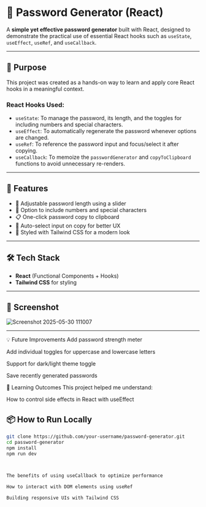 # 🔐 Password Generator (React)

A **simple yet effective password generator** built with React, designed to demonstrate the practical use of essential React hooks such as `useState`, `useEffect`, `useRef`, and `useCallback`.

---

## 🎯 Purpose

This project was created as a hands-on way to learn and apply core React hooks in a meaningful context.

### React Hooks Used:

- `useState`: To manage the password, its length, and the toggles for including numbers and special characters.
- `useEffect`: To automatically regenerate the password whenever options are changed.
- `useRef`: To reference the password input and focus/select it after copying.
- `useCallback`: To memoize the `passwordGenerator` and `copyToClipboard` functions to avoid unnecessary re-renders.

---

## 🚀 Features

- 🔢 Adjustable password length using a slider
- 🔁 Option to include numbers and special characters
- 📋 One-click password copy to clipboard
- 🎯 Auto-select input on copy for better UX
- 🎨 Styled with Tailwind CSS for a modern look

---

## 🛠️ Tech Stack

- **React** (Functional Components + Hooks)
- **Tailwind CSS** for styling

---

## 📸 Screenshot

![Screenshot 2025-05-30 111007](https://github.com/user-attachments/assets/c8ee8c19-f2c1-470f-9a62-888203ee613d)


---

💡 Future Improvements
Add password strength meter

Add individual toggles for uppercase and lowercase letters

Support for dark/light theme toggle

Save recently generated passwords

📘 Learning Outcomes
This project helped me understand:

How to control side effects in React with useEffect




## 📦 How to Run Locally

```bash
git clone https://github.com/your-username/password-generator.git
cd password-generator
npm install
npm run dev



The benefits of using useCallback to optimize performance

How to interact with DOM elements using useRef

Building responsive UIs with Tailwind CSS
